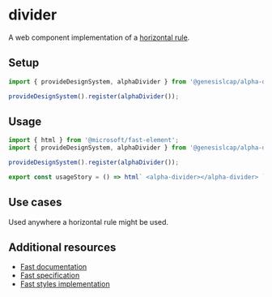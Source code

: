 # divider

<alpha-divider></alpha-divider>

A web component implementation of a [horizontal rule](https://developer.mozilla.org/en-US/docs/Web/HTML/Element/hr).

## Setup

```ts
import { provideDesignSystem, alphaDivider } from '@genesislcap/alpha-design-system';

provideDesignSystem().register(alphaDivider());
```

## Usage

```js preview-story
import { html } from '@microsoft/fast-element';
import { provideDesignSystem, alphaDivider } from '@genesislcap/alpha-design-system';

provideDesignSystem().register(alphaDivider());

export const usageStory = () => html` <alpha-divider></alpha-divider> `;
```

## Use cases

Used anywhere a horizontal rule might be used.

## Additional resources

- [Fast documentation](https://github.com/microsoft/fast/blob/master/packages/web-components/fast-foundation/src/divider/README.md)
- [Fast specification](https://github.com/microsoft/fast/blob/master/packages/web-components/fast-foundation/src/divider/divider.spec.md)
- [Fast styles implementation](https://github.com/microsoft/fast/blob/master/packages/web-components/fast-components/src/divider/divider.styles.ts)
